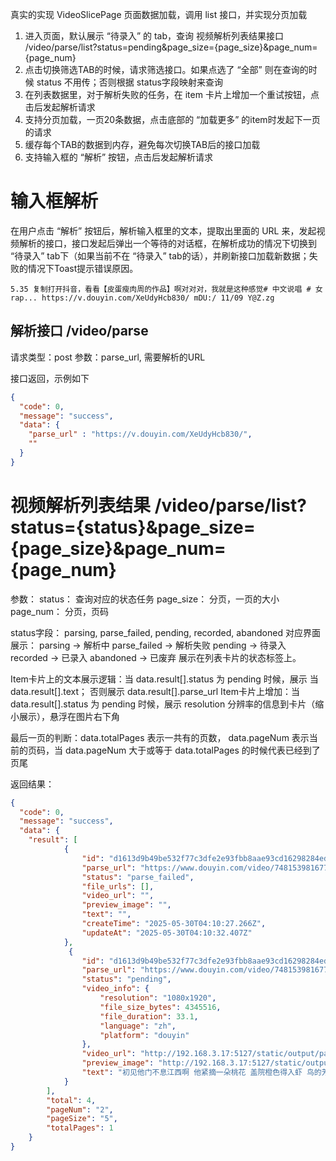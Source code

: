 真实的实现 VideoSlicePage 页面数据加载，调用 list 接口，并实现分页加载
1. 进入页面，默认展示 “待录入” 的 tab，查询 视频解析列表结果接口  /video/parse/list?status=pending&page_size={page_size}&page_num={page_num}
2. 点击切换筛选TAB的时候，请求筛选接口。如果点选了 “全部” 则在查询的时候 status 不用传；否则根据 status字段映射来查询
3. 在列表数据里，对于解析失败的任务，在 item 卡片上增加一个重试按钮，点击后发起解析请求
4. 支持分页加载，一页20条数据，点击底部的 “加载更多” 的item时发起下一页的请求
5. 缓存每个TAB的数据到内存，避免每次切换TAB后的接口加载
6. 支持输入框的 “解析” 按钮，点击后发起解析请求

# 输入框解析
在用户点击 “解析” 按钮后，解析输入框里的文本，提取出里面的 URL 来，发起视频解析的接口，接口发起后弹出一个等待的对话框，在解析成功的情况下切换到 “待录入” tab下（如果当前不在 “待录入” tab的话），并刷新接口加载新数据；失败的情况下Toast提示错误原因。

```文本示例
5.35 复制打开抖音，看看【皮蛋瘦肉周的作品】啊对对对，我就是这种感觉# 中文说唱 # 女rap... https://v.douyin.com/XeUdyHcb830/ mDU:/ 11/09 Y@Z.zg 
```

## 解析接口 /video/parse
请求类型：post
参数：parse_url, 需要解析的URL

接口返回，示例如下
```json
{
  "code": 0,
  "message": "success",
  "data": {
    "parse_url" : "https://v.douyin.com/XeUdyHcb830/",
    ""
  }
}
```



# 视频解析列表结果  /video/parse/list?status={status}&page_size={page_size}&page_num={page_num}
参数：
status： 查询对应的状态任务
page_size： 分页，一页的大小
page_num： 分页，页码

status字段： parsing, parse_failed, pending, recorded, abandoned
对应界面展示：
parsing -> 解析中
parse_failed -> 解析失败
pending -> 待录入
recorded -> 已录入
abandoned -> 已废弃
展示在列表卡片的状态标签上。

Item卡片上的文本展示逻辑：当 data.result[].status 为 pending 时候，展示 当 data.result[].text； 否则展示 data.result[].parse_url
Item卡片上增加：当 data.result[].status 为 pending 时候，展示 resolution 分辨率的信息到卡片（缩小展示），悬浮在图片右下角

最后一页的判断：data.totalPages 表示一共有的页数， data.pageNum 表示当前的页码，当 data.pageNum 大于或等于  data.totalPages 的时候代表已经到了页尾

返回结果：
```json
{
  "code": 0,
  "message": "success",
  "data": {
    "result": [
            {
                "id": "d1613d9b49be532f77c3dfe2e93fbb8aae93cd16298284edeafb09664a514684-1748578225652",
                "parse_url": "https://www.douyin.com/video/7481539816778239292",
                "status": "parse_failed",
                "file_urls": [],
                "video_url": "",
                "preview_image": "",
                "text": "",
                "createTime": "2025-05-30T04:10:27.266Z",
                "updateAt": "2025-05-30T04:10:32.407Z"
            },
             {
                "id": "d1613d9b49be532f77c3dfe2e93fbb8aae93cd16298284edeafb09664a514684-1748578436269",
                "parse_url": "https://www.douyin.com/video/7481539816778239292",
                "status": "pending",
                "video_info": {
                    "resolution": "1080x1920",
                    "file_size_bytes": 4345516,
                    "file_duration": 33.1,
                    "language": "zh",
                    "platform": "douyin"
                },
                "video_url": "http://192.168.3.17:5127/static/output/parse_video/d1613d9b49be532f77c3dfe2e93fbb8aae93cd16298284edeafb09664a514684-1748578436269/video.mp4",
                "preview_image": "http://192.168.3.17:5127/static/output/parse_video/d1613d9b49be532f77c3dfe2e93fbb8aae93cd16298284edeafb09664a514684-1748578436269/preview.jpg",
                "text": "初见他门不息江西啊 他紧摘一朵桃花 盖院橙色得入虾 鸟的芳菲如星长 抛堤壁雨下凌我腾 遥遥相思傾芳香 闲置一沙城市花 眼泪无声 渲染花中的芳芽"
            }
        ],
        "total": 4,
        "pageNum": "2",
        "pageSize": "5",
        "totalPages": 1
    }
}
```